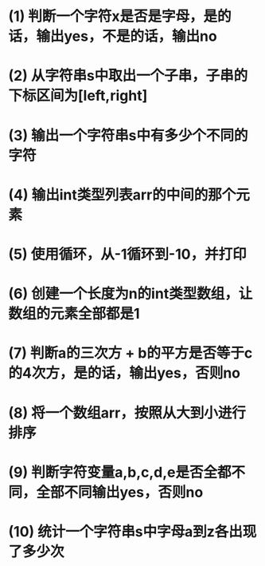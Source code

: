 


# (1) 判断一个字符x是否是字母，是的话，输出yes，不是的话，输出no

# (2) 从字符串s中取出一个子串，子串的下标区间为[left,right]

# (3) 输出一个字符串s中有多少个不同的字符

# (4) 输出int类型列表arr的中间的那个元素

# (5) 使用循环，从-1循环到-10，并打印

# (6) 创建一个长度为n的int类型数组，让数组的元素全部都是1

# (7) 判断a的三次方 + b的平方是否等于c的4次方，是的话，输出yes，否则no

# (8) 将一个数组arr，按照从大到小进行排序

# (9) 判断字符变量a,b,c,d,e是否全都不同，全部不同输出yes，否则no

# (10) 统计一个字符串s中字母a到z各出现了多少次